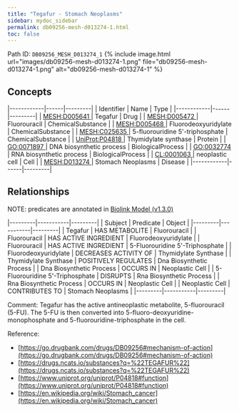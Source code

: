 ```yaml
---
title: "Tegafur - Stomach Neoplasms"
sidebar: mydoc_sidebar
permalink: db09256-mesh-d013274-1.html
toc: false 
---
```



Path ID: `DB09256_MESH_D013274_1`
{% include image.html url="images/db09256-mesh-d013274-1.png" file="db09256-mesh-d013274-1.png" alt="db09256-mesh-d013274-1" %}

## Concepts

|------------|------|---------|
| Identifier | Name | Type    |
|------------|------|---------|
| <a href="https://identifiers.org/MESH:D005641">MESH:D005641 </a> | Tegafur | Drug |
| <a href="https://identifiers.org/MESH:D005472">MESH:D005472 </a> | Fluorouracil | ChemicalSubstance |
| <a href="https://identifiers.org/MESH:D005468">MESH:D005468 </a> | Fluorodeoxyuridylate | ChemicalSubstance |
| <a href="https://identifiers.org/MESH:C025635">MESH:C025635 </a> | 5-fluorouridine 5'-triphosphate | ChemicalSubstance |
| <a href="https://identifiers.org/UniProt:P04818">UniProt:P04818 </a> | Thymidylate synthase | Protein |
| <a href="https://identifiers.org/GO:0071897">GO:0071897 </a> | DNA biosynthetic process | BiologicalProcess |
| <a href="https://identifiers.org/GO:0032774">GO:0032774 </a> | RNA biosynthetic process | BiologicalProcess |
| <a href="https://identifiers.org/CL:0001063">CL:0001063 </a> | neoplastic cell | Cell |
| <a href="https://identifiers.org/MESH:D013274">MESH:D013274 </a> | Stomach Neoplasms | Disease |
|------------|------|---------|

## Relationships


NOTE: predicates are annotated in <a href="https://github.com/biolink/biolink-model/releases/tag/v1.3.0">Biolink Model (v1.3.0)</a>

|---------|-----------|---------|
| Subject | Predicate | Object  |
|---------|-----------|---------|
| Tegafur | HAS METABOLITE | Fluorouracil |
| Fluorouracil | HAS ACTIVE INGREDIENT | Fluorodeoxyuridylate |
| Fluorouracil | HAS ACTIVE INGREDIENT | 5-Fluorouridine 5'-Triphosphate |
| Fluorodeoxyuridylate | DECREASES ACTIVITY OF | Thymidylate Synthase |
| Thymidylate Synthase | POSITIVELY REGULATES | Dna Biosynthetic Process |
| Dna Biosynthetic Process | OCCURS IN | Neoplastic Cell |
| 5-Fluorouridine 5'-Triphosphate | DISRUPTS | Rna Biosynthetic Process |
| Rna Biosynthetic Process | OCCURS IN | Neoplastic Cell |
| Neoplastic Cell | CONTRIBUTES TO | Stomach Neoplasms |
|---------|-----------|---------|

Comment: Tegafur has the active antineoplastic metabolite, 5-fluorouracil (5-FU). The 5-FU is then converted into 5-fluoro-deoxyuridine-monophosphate and 5-fluorouridine-triphosphate in the cell.

Reference: 
  - [https://go.drugbank.com/drugs/DB09256#mechanism-of-action](https://go.drugbank.com/drugs/DB09256#mechanism-of-action)
  - [https://drugs.ncats.io/substances?q=%22TEGAFUR%22](https://drugs.ncats.io/substances?q=%22TEGAFUR%22)
  - [https://www.uniprot.org/uniprot/P04818#function](https://www.uniprot.org/uniprot/P04818#function)
  - [https://en.wikipedia.org/wiki/Stomach_cancer](https://en.wikipedia.org/wiki/Stomach_cancer)

